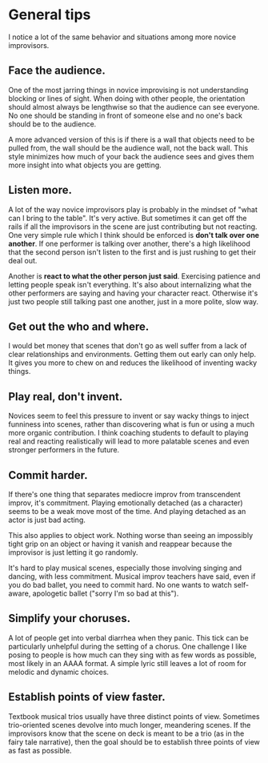 # General tips

I notice a lot of the same behavior and situations among more novice improvisors.

## Face the audience.

One of the most jarring things in novice improvising is not understanding blocking or lines of sight. When doing with other people, the orientation should almost always be lengthwise so that the audience can see everyone. No one should be standing in front of someone else and no one's back should be to the audience.

A more advanced version of this is if there is a wall that objects need to be pulled from, the wall should be the audience wall, not the back wall. This style minimizes how much of your back the audience sees and gives them more insight into what objects you are getting.

## Listen more.

A lot of the way novice improvisors play is probably in the mindset of "what can I bring to the table". It's very active. But sometimes it can get off the rails if all the improvisors in the scene are just contributing but not reacting. One very simple rule which I think should be enforced is **don't talk over one another**. If one performer is talking over another, there's a high likelihood that the second person isn't listen to the first and is just rushing to get their deal out.

Another is **react to what the other person just said**. Exercising patience and letting people speak isn't everything. It's also about internalizing what the other performers are saying and having your character react. Otherwise it's just two people still talking past one another, just in a more polite, slow way.

## Get out the who and where.

I would bet money that scenes that don't go as well suffer from a lack of clear relationships and environments. Getting them out early can only help. It gives you more to chew on and reduces the likelihood of inventing wacky things.

## Play real, don't invent.

Novices seem to feel this pressure to invent or say wacky things to inject funniness into scenes, rather than discovering what is fun or using a much more organic contribution. I think coaching students to default to playing real and reacting realistically will lead to more palatable scenes and even stronger performers in the future.

## Commit harder.

If there's one thing that separates mediocre improv from transcendent improv, it's commitment. Playing emotionally detached \(as a character\) seems to be a weak move most of the time. And playing detached as an actor is just bad acting.

This also applies to object work. Nothing worse than seeing an impossibly tight grip on an object or having it vanish and reappear because the improvisor is just letting it go randomly.

It's hard to play musical scenes, especially those involving singing and dancing, with less commitment. Musical improv teachers have said, even if you do bad ballet, you need to commit hard. No one wants to watch self-aware, apologetic ballet \("sorry I'm so bad at this"\).

## Simplify your choruses.

A lot of people get into verbal diarrhea when they panic. This tick can be particularly unhelpful during the setting of a chorus. One challenge I like posing to people is how much can they sing with as few words as possible, most likely in an AAAA format. A simple lyric still leaves a lot of room for melodic and dynamic choices.

## Establish points of view faster.

Textbook musical trios usually have three distinct points of view. Sometimes trio-oriented scenes devolve into much longer, meandering scenes. If the improvisors know that the scene on deck is meant to be a trio \(as in the fairy tale narrative\), then the goal should be to establish three points of view as fast as possible.

